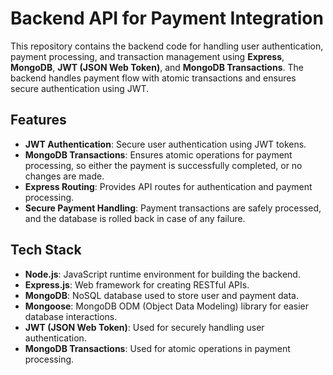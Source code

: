 # Backend API for Payment Integration

This repository contains the backend code for handling user authentication, payment processing, and transaction management using **Express**, **MongoDB**, **JWT (JSON Web Token)**, and **MongoDB Transactions**. The backend handles payment flow with atomic transactions and ensures secure authentication using JWT.

## Features

- **JWT Authentication**: Secure user authentication using JWT tokens.
- **MongoDB Transactions**: Ensures atomic operations for payment processing, so either the payment is successfully completed, or no changes are made.
- **Express Routing**: Provides API routes for authentication and payment processing.
- **Secure Payment Handling**: Payment transactions are safely processed, and the database is rolled back in case of any failure.

## Tech Stack

- **Node.js**: JavaScript runtime environment for building the backend.
- **Express.js**: Web framework for creating RESTful APIs.
- **MongoDB**: NoSQL database used to store user and payment data.
- **Mongoose**: MongoDB ODM (Object Data Modeling) library for easier database interactions.
- **JWT (JSON Web Token)**: Used for securely handling user authentication.
- **MongoDB Transactions**: Used for atomic operations in payment processing.

